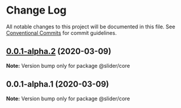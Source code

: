 # Change Log

All notable changes to this project will be documented in this file.
See [Conventional Commits](https://conventionalcommits.org) for commit guidelines.

## [0.0.1-alpha.2](https://github.com/vibodev/lernaDemo/compare/@slider/core@0.0.1-alpha.1...@slider/core@0.0.1-alpha.2) (2020-03-09)

**Note:** Version bump only for package @slider/core





## 0.0.1-alpha.1 (2020-03-09)

**Note:** Version bump only for package @slider/core
